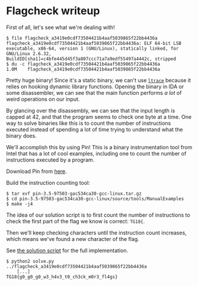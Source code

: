 # Flagcheck writeup

First of all, let's see what we're dealing with!


```
$ file flagcheck_a3419e0cdf73504421b4aaf5039865f22bb4436a
flagcheck_a3419e0cdf73504421b4aaf5039865f22bb4436a: ELF 64-bit LSB executable, x86-64, version 1 (GNU/Linux), statically linked, for GNU/Linux 2.6.32, BuildID[sha1]=c4bfe445d45f3a807ccc71a7a9edf55497a4442c, stripped
$ du -c flagcheck_a3419e0cdf73504421b4aaf5039865f22bb4436a
1.0M	flagcheck_a3419e0cdf73504421b4aaf5039865f22bb4436a
```

Pretty huge binary! Since it's a static binary, we can't use [`ltrace`](http://man7.org/linux/man-pages/man1/ltrace.1.html) because it relies on hooking dynamic library functions. Opening the binary in IDA or some disassembler, we can see that the main function performs _a lot_ of weird operations on our input.

By glancing over the disassembly, we can see that the input length is capped at 42, and that the program seems to check one byte at a time. One way to solve binaries like this is to count the number of instructions executed instead of spending a lot of time trying to understand what the binary does.

We'll accomplish this by using Pin! This is a binary instrumentation tool from Intel that has a lot of cool examples, including one to count the number of instructions executed by a program.

Download Pin from [here](https://software.intel.com/en-us/articles/pin-a-binary-instrumentation-tool-downloads).

Build the instruction counting tool:
```
$ tar xvf pin-3.5-97503-gac534ca30-gcc-linux.tar.gz
$ cd pin-3.5-97503-gac534ca30-gcc-linux/source/tools/ManualExamples
$ make -j4
```

The idea of our solution script is to first count the number of instructions to check the first part of the flag we know is correct: `TG18{`.

Then we'll keep checking characters until the instruction count increases, which means we've found a new character of the flag.

See [the solution script](src/solve.py) for the full implementation.

```
$ python2 solve.py ../flagcheck_a3419e0cdf73504421b4aaf5039865f22bb4436a
	[...]
TG18{g0_g0_g0_w3_h4v3_t0_ch3ck_m0r3_fl4gs}
```
